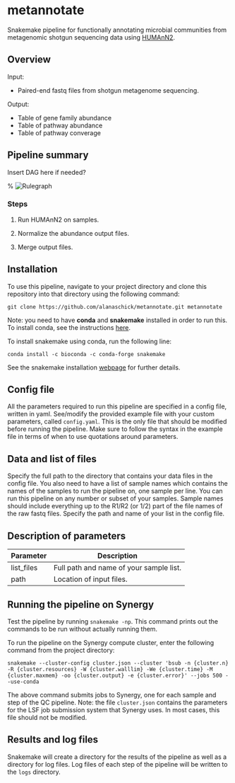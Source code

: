 # metannotate

Snakemake pipeline for functionally annotating microbial communities from metagenomic shotgun sequencing data using [HUMAnN2](http://huttenhower.sph.harvard.edu/humann2).

## Overview

Input: 

* Paired-end fastq files from shotgun metagenome sequencing.

Output: 

* Table of gene family abundance
* Table of pathway abundance
* Table of pathway converage

## Pipeline summary

Insert DAG here if needed?

% ![Rulegraph](./metaphlan_files/rulegraph.png)

### Steps

1) Run HUMAnN2 on samples. 

2) Normalize the abundance output files.

3) Merge output files.

## Installation

To use this pipeline, navigate to your project directory and clone this repository into that directory using the following command:

```
git clone https://github.com/alanaschick/metannotate.git metannotate
```

Note: you need to have **conda** and **snakemake** installed in order to run this. To install conda, see the instructions [here](https://github.com/ucvm/synergy/wiki). 

To install snakemake using conda, run the following line:

```
conda install -c bioconda -c conda-forge snakemake
```

See the snakemake installation [webpage](https://snakemake.readthedocs.io/en/stable/getting_started/installation.html) for further details.

## Config file

All the parameters required to run this pipeline are specified in a config file, written in yaml. See/modify the provided example file with your custom parameters, called `config.yaml`. This is the only file that should be modified before running the pipeline. Make sure to follow the syntax in the example file in terms of when to use quotations around parameters.

## Data and list of files

Specify the full path to the directory that contains your data files in the config file. You also need to have a list of sample names which contains the names of the samples to run the pipeline on, one sample per line. You can run this pipeline on any number or subset of your samples. Sample names should include everything up to the R1/R2 (or 1/2) part of the file names of the raw fastq files. Specify the path and name of your list in the config file.

## Description of parameters
| Parameter | Description |
| -------------- | --------------- |
| list_files | Full path and name of your sample list. |
| path | Location of input files. |

## Running the pipeline on Synergy

Test the pipeline by running `snakemake -np`. This command prints out the commands to be run without actually running them. 

To run the pipeline on the Synergy compute cluster, enter the following command from the project directory:

```
snakemake --cluster-config cluster.json --cluster 'bsub -n {cluster.n} -R {cluster.resources} -W {cluster.walllim} -We {cluster.time} -M {cluster.maxmem} -oo {cluster.output} -e {cluster.error}' --jobs 500 --use-conda
```
The above command submits jobs to Synergy, one for each sample and step of the QC pipeline. Note: the file `cluster.json` contains the parameters for the LSF job submission system that Synergy uses. In most cases, this file should not be modified.

## Results and log files

Snakemake will create a directory for the results of the pipeline as well as a directory for log files. Log files of each step of the pipeline will be written to the `logs` directory.




